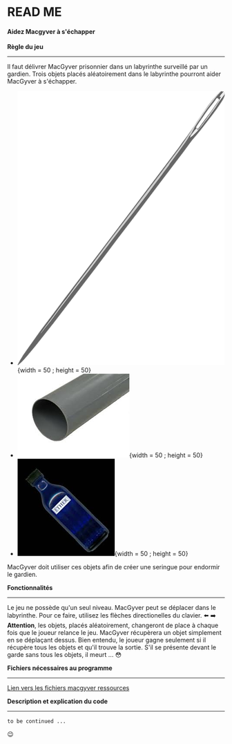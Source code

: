 # READ ME
#### Aidez Macgyver à s'échapper
**Règle du jeu**

________________________________
Il faut délivrer MacGyver prisonnier dans un labyrinthe surveillé par un gardien. Trois objets placés aléatoirement dans le labyrinthe pourront aider MacGyver à s'échapper.

 - ![Une aiguille](ressource/aiguille.png){width = 50 ; height = 50}
 - ![Un tube en plastique](/ressource/tube_plastique.png){width = 50 ; height = 50}
 - ![De l'éther](ressource/ether.png){width = 50 ; height = 50}

MacGyver doit utiliser ces objets afin de créer une seringue pour endormir le gardien.

**Fonctionnalités**
________________________________
Le jeu ne possède qu'un seul niveau. MacGyver peut se déplacer dans le labyrinthe. Pour ce faire, utilisez les flèches directionelles du clavier. :arrow_left: :arrow_right:
**Attention**, les objets, placés aléatoirement, changeront de place à chaque fois que le joueur relance le jeu.
MacGyver récupèrera un objet simplement en se déplaçant dessus.
Bien entendu, le joueur gagne seulement si il récupère tous les objets et qu'il trouve la sortie. S'il se présente devant le garde sans tous les objets, il meurt ... :flushed:


**Fichiers nécessaires au programme**
________________________________

[Lien vers les fichiers macgyver ressources](https://s3-eu-west-1.amazonaws.com/course.oc-static.com/projects/macgyver_ressources.zip)

**Description et explication du code**

________________________________

```
to be continued ...
```
:wink:
